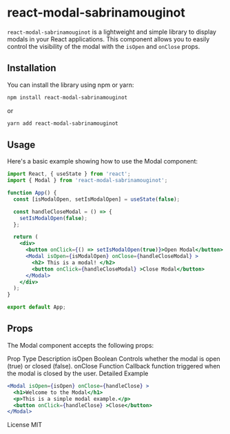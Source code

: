 # react-modal-sabrinamouginot

`react-modal-sabrinamouginot` is a lightweight and simple library to display modals in your React applications. This component allows you to easily control the visibility of the modal with the `isOpen` and `onClose` props.

## Installation

You can install the library using npm or yarn:

```bash
npm install react-modal-sabrinamouginot
```

or

```bash
yarn add react-modal-sabrinamouginot
```

## Usage

Here's a basic example showing how to use the Modal component:

```jsx
import React, { useState } from 'react';
import { Modal } from 'react-modal-sabrinamouginot';

function App() {
  const [isModalOpen, setIsModalOpen] = useState(false);

  const handleCloseModal = () => {
    setIsModalOpen(false);
  };

  return (
    <div>
      <button onClick={() => setIsModalOpen(true)}>Open Modal</button>
      <Modal isOpen={isModalOpen} onClose={handleCloseModal} >
        <h2> This is a modal! </h2>
        <button onClick={handleCloseModal} >Close Modal</button>
      </Modal>
    </div>
  );
}

export default App;
```

## Props

The Modal component accepts the following props:

Prop Type Description
isOpen Boolean Controls whether the modal is open (true) or closed (false).
onClose Function Callback function triggered when the modal is closed by the user.
Detailed Example

```jsx
<Modal isOpen={isOpen} onClose={handleClose} >
  <h1>Welcome to the Modal</h1>
  <p>This is a simple modal example.</p>
  <button onClick={handleClose} >Close</button>
</Modal>
```

License
MIT

